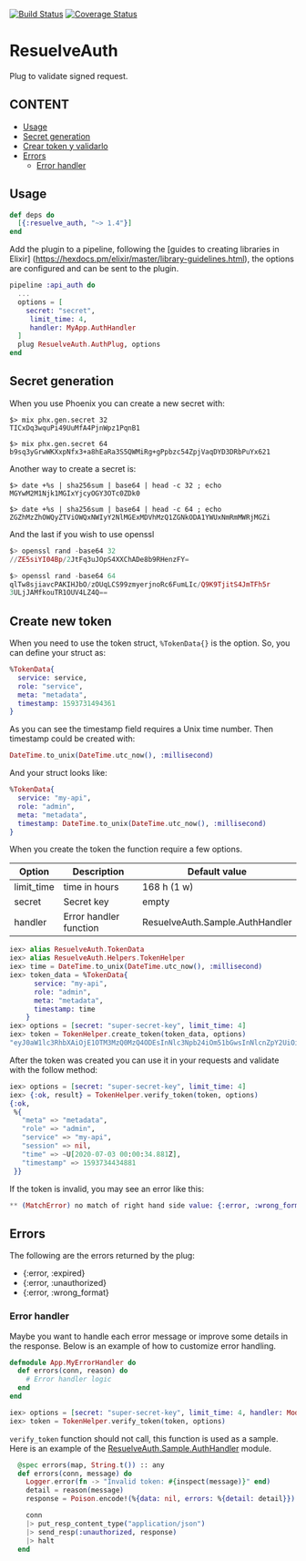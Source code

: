 [![Build Status](https://travis-ci.org/resuelve/resuelve-auth-plug.svg?branch=master)](https://travis-ci.org/resuelve/resuelve-auth-plug)
[![Coverage Status](https://coveralls.io/repos/github/resuelve/resuelve-auth-plug/badge.svg?branch=master)](https://coveralls.io/github/resuelve/resuelve-auth-plug?branch=master)

# ResuelveAuth

Plug to validate signed request.

## CONTENT

* [Usage](#usage)
* [Secret generation](#secret-generation)
* [Crear token y validarlo](#create-token)
* [Errors](#errors)
  - [Error handler](#error-handler)

## Usage

```elixir
def deps do
  [{:resuelve_auth, "~> 1.4"}]
end
```

Add the plugin to a pipeline, following the [guides to creating libraries in Elixir] (https://hexdocs.pm/elixir/master/library-guidelines.html), the options are configured and can be sent to the plugin.

```elixir
pipeline :api_auth do
  ...
  options = [
    secret: "secret", 
  	 limit_time: 4,
  	 handler: MyApp.AuthHandler
  ]
  plug ResuelveAuth.AuthPlug, options
end
```

## Secret generation

When you use Phoenix you can create a new secret with:

```terminal
$> mix phx.gen.secret 32
TICxDq3wquPi49UuMfA4PjnWpz1PqnB1

$> mix phx.gen.secret 64
b9sq3yGrwWKXxpNfx3+a8hEaRa3S5QWMiRg+gPpbzc54ZpjVaqDYD3DRbPuYx621

```

Another way to create a secret is:

```terminal
$> date +%s | sha256sum | base64 | head -c 32 ; echo
MGYwM2M1Njk1MGIxYjcyOGY3OTc0ZDk0

$> date +%s | sha256sum | base64 | head -c 64 ; echo
ZGZhMzZhOWQyZTViOWQxNWIyY2NlMGExMDVhMzQ1ZGNkODA1YWUxNmRmMWRjMGZi

```

And the last if you wish to use openssl

```elixir
$> openssl rand -base64 32
//ZE5siYI04Bp/2JtFq3uJOpS4XXChADe8b9RHenzFY=

$> openssl rand -base64 64
qlTw8sjiavcPAKIHJbO/zOUqLCS99zmyerjnoRc6FumLIc/Q9K9TjitS4JmTFh5r
3ULjJAMfkouTR1OUV4LZ4Q==

```

## Create new token

When you need to use the token struct, `%TokenData{}` is the option. So, you can define your struct as:

```elixir
%TokenData{
  service: service,
  role: "service",
  meta: "metadata",
  timestamp: 1593731494361
}
```

As you can see the timestamp field requires a Unix time number. Then timestamp could be created with:

```elixir
DateTime.to_unix(DateTime.utc_now(), :millisecond)
```

And your struct looks like:

```elixir
%TokenData{
  service: "my-api",
  role: "admin",
  meta: "metadata",
  timestamp: DateTime.to_unix(DateTime.utc_now(), :millisecond)
}
```

When you create the token the function require a few options.

| Option  | Description | Default value |
| ------- | ----------- | ------------- |
| limit_time | time in hours | 168 h (1 w) |
| secret  | Secret key | empty  |
| handler | Error handler function | ResuelveAuth.Sample.AuthHandler |


```elixir
iex> alias ResuelveAuth.TokenData
iex> alias ResuelveAuth.Helpers.TokenHelper
iex> time = DateTime.to_unix(DateTime.utc_now(), :millisecond)
iex> token_data = %TokenData{
      service: "my-api",
      role: "admin",
      meta: "metadata",
      timestamp: time
    }
iex> options = [secret: "super-secret-key", limit_time: 4]
iex> token = TokenHelper.create_token(token_data, options)
"eyJ0aW1lc3RhbXAiOjE1OTM3MzQ0MzQ4ODEsInNlc3Npb24iOm51bGwsInNlcnZpY2UiOiJteS1hcGkiLCJyb2xlIjoiYWRtaW4iLCJtZXRhIjoibWV0YWRhdGEifQ==.9AAEBDB040BFB22160B4628EC45D69C3546C0775398D7B03C113C5BDDEC3A74B"

```

After the token was created you can use it in your requests and validate with the follow method:

```elixir
iex> options = [secret: "super-secret-key", limit_time: 4]
iex> {:ok, result} = TokenHelper.verify_token(token, options)
{:ok,
 %{
   "meta" => "metadata",
   "role" => "admin",
   "service" => "my-api",
   "session" => nil,
   "time" => ~U[2020-07-03 00:00:34.881Z],
   "timestamp" => 1593734434881
 }}
```

If the token is invalid, you may see an error like this:

```elixir
** (MatchError) no match of right hand side value: {:error, :wrong_format}
```

## Errors

The following are the errors returned by the plug:

* {:error, :expired}
* {:error, :unauthorized}
* {:error, :wrong_format}

### Error handler

Maybe you want to handle each error message or improve some details in the response. Below is an example of how to customize error handling.

```elixir
defmodule App.MyErrorHandler do
  def errors(conn, reason) do
    # Error handler logic
  end
end

iex> options = [secret: "super-secret-key", limit_time: 4, handler: Module.Handler]
iex> token = TokenHelper.verify_token(token, options)
```

`verify_token` function should not call, this function is used as a sample. Here is an example of the [ResuelveAuth.Sample.AuthHandler](lib/sample/auth_handler.ex) module.

```elixir
  @spec errors(map, String.t()) :: any
  def errors(conn, message) do
    Logger.error(fn -> "Invalid token: #{inspect(message)}" end)
    detail = reason(message)
    response = Poison.encode!(%{data: nil, errors: %{detail: detail}})

    conn
    |> put_resp_content_type("application/json")
    |> send_resp(:unauthorized, response)
    |> halt
  end
```




